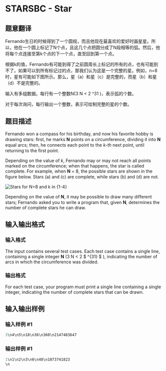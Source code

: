 # STARSBC - Star

## 题意翻译

Fernando生日的时候得到了一个圆规，而且他现在最喜欢的爱好时画星星。所以，他在一个圆上标记了N个点，且这几个点把圆分成了N段相等的弧。然后，他将每个点连接至第k个点的下一个点，直至回到第一个点。

根据k的值，Fernando有可能到得了之前圆周长上标记的所有的点，也有可能到不了。如果可以到所有标记过的点，那我们认为这是一个完整的星。例如，n=8时，星有可能如下图所示。那么，星（a）和星（c）是完整的，而星（b）和星（d）不是完整的。

输入有多组数据。每行有一个整数N(3 N < 2 ^31 )，表示弧的个数。

对于每次询问，每行输出一个整数，表示可绘制完整的星的个数。

## 题目描述

Fernando won a compass for his birthday, and now his favorite hobby is drawing stars: ﬁrst, he marks **N** points on a circumference, dividing it into **N** equal arcs; then, he connects each point to the _k-th_ next point, until returning to the ﬁrst point.

Depending on the value of _k_, Fernando may or may not reach all points marked on the circumference; when that happens, the star is called complete. For example, when **N** = 8, the possible stars are shown in the ﬁgure below. Stars (a) and (c) are complete, while stars (b) and (d) are not.

![Stars for N=8 and k in {1-4}](https://cdn.luogu.com.cn/upload/vjudge_pic/SP25158/1c87a031cb5d728512d67c9e5c7626fa6db689ea.png)

Depending on the value of **N**, it may be possible to draw many diﬀerent stars; Fernando asked you to write a program that, given **N**, determines the number of complete stars he can draw.

## 输入输出格式

### 输入格式

The input contains several test cases. Each test case contains a single line, containing a single integer **N** (3 N < 2 $ ^{31} $ ), indicating the number of arcs in which the circumference was divided.

### 输出格式

For each test case, your program must print a single line containing a single integer, indicating the number of complete stars that can be drawn.

## 输入输出样例

### 输入样例 #1

```cpp
3\n4\n5\n18\n36\n360\n2147483647
```


### 输出样例 #1

```cpp
1\n1\n2\n3\n6\n48\n1073741823
\n
```


